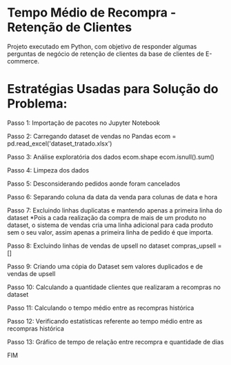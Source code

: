 # Tempo Médio de Recompra - Retenção de Clientes
Projeto executado em Python, com objetivo de responder algumas perguntas de negócio de retenção de clientes da base de clientes de E-commerce.

# Estratégias Usadas para Solução do Problema:
Passo 1: Importação de pacotes no Jupyter Notebook

Passo 2: Carregando dataset de vendas no Pandas ecom = pd.read_excel('dataset_tratado.xlsx')

Passo 3: Análise exploratória dos dados ecom.shape ecom.isnull().sum()

Passo 4: Limpeza dos dados 

Passo 5: Desconsiderando pedidos aonde foram cancelados 

Passo 6: Separando coluna da data da venda para colunas de data e hora 

Passo 7: Excluindo linhas duplicatas e mantendo apenas a primeira linha do dataset
*Pois a cada realização da compra de mais de um produto no dataset, o sistema de vendas cria uma linha adicional para cada produto sem o seu valor, assim apenas a primeira linha de pedido é que importa.

Passo 8: Excluindo linhas de vendas de upsell no dataset compras_upsell = []

Passo 9: Criando uma cópia do Dataset sem valores duplicados e de vendas de upsell

Passo 10: Calculando a quantidade clientes que realizaram a recompras no dataset

Passo 11: Calculando o tempo médio entre as recompras histórica 

Passo 12: Verificando estatísticas referente ao tempo médio entre as recompras histórica

Passo 13: Gráfico de tempo de relação entre recompra e quantidade de dias

FIM
